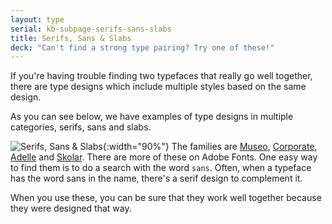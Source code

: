 ```yaml
---
layout: type
serial: kb-subpage-serifs-sans-slabs
title: Serifs, Sans & Slabs
deck: "Can't find a strong type pairing? Try one of these!"
---
```

If you're having trouble finding two typefaces that really go well together, there are type designs which include multiple styles based on the same design.

As you can see below, we have examples of type designs in multiple categories, serifs, sans and slabs.

![Serifs, Sans & Slabs]({{site.url}}/svg/kb/serifs-sans-slabs.svg){:width="90%"}
The families are [Museo](https://fonts.adobe.com/search?query=museo), [Corporate](https://fonts.adobe.com/search?query=corporate), [Adelle](https://fonts.adobe.com/search?query=adelle) and [Skolar](https://fonts.adobe.com/search?query=skolar). There are more of these on Adobe Fonts. One easy way to find them is to do a search with the word `sans`. Often, when a typeface has the word sans in the name, there's a serif design to complement it.

When you use these, you can be sure that they work well together because they were designed that way. 